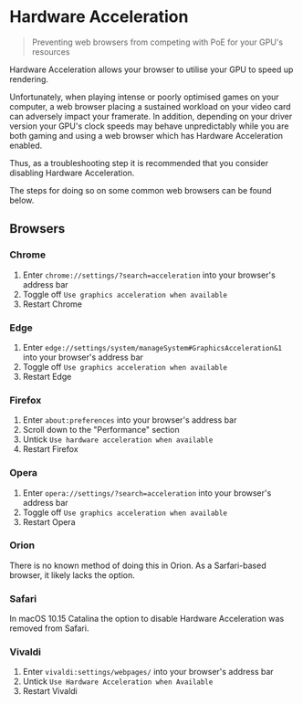 # Hardware Acceleration

> Preventing web browsers from competing with PoE for your GPU's resources

Hardware Acceleration allows your browser to utilise your GPU to speed up rendering.

Unfortunately, when playing intense or poorly optimised games on your computer, a web browser placing a sustained workload on your video card can adversely impact your framerate. In addition, depending on your driver version your GPU's clock speeds may behave unpredictably while you are both gaming and using a web browser which has Hardware Acceleration enabled.

Thus, as a troubleshooting step it is recommended that you consider disabling Hardware Acceleration.

The steps for doing so on some common web browsers can be found below.

## Browsers

### Chrome

1. Enter `chrome://settings/?search=acceleration` into your browser's address bar
2. Toggle off `Use graphics acceleration when available`
3. Restart Chrome

### Edge

1. Enter `edge://settings/system/manageSystem#GraphicsAcceleration&1` into your browser's address bar
2. Toggle off `Use graphics acceleration when available`
3. Restart Edge

### Firefox

1. Enter `about:preferences` into your browser's address bar
2. Scroll down to the "Performance" section
3. Untick `Use hardware acceleration when available`
4. Restart Firefox

### Opera

1. Enter `opera://settings/?search=acceleration` into your browser's address bar
2. Toggle off `Use graphics acceleration when available`
3. Restart Opera

### Orion

<warning>

There is no known method of doing this in Orion. As a Sarfari-based browser, it likely lacks the option.

</warning>

### Safari

<caution>

In macOS 10.15 Catalina the option to disable Hardware Acceleration was removed from Safari.

</caution>

### Vivaldi

1. Enter `vivaldi:settings/webpages/` into your browser's address bar
2. Untick `Use Hardware Acceleration when Available`
3. Restart Vivaldi
